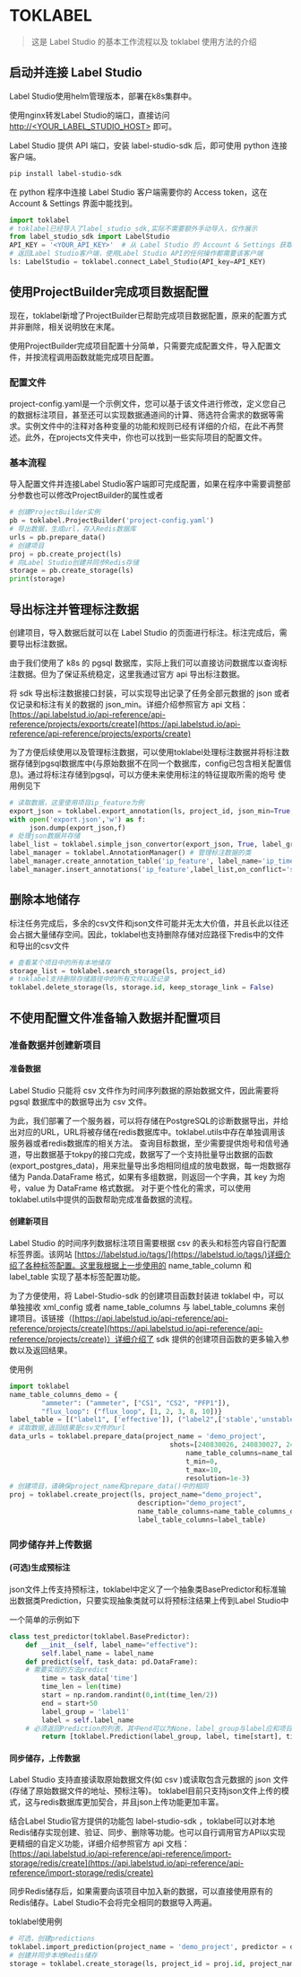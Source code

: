 # TOKLABEL

> 这是 Label Studio 的基本工作流程以及 toklabel 使用方法的介绍

## 启动并连接 Label Studio

Label Studio使用helm管理版本，部署在k8s集群中。

使用nginx转发Label Studio的端口，直接访问 [http://<YOUR_LABEL_STUDIO_HOST>](http://<YOUR_LABEL_STUDIO_HOST>) 即可。

Label Studio 提供 API 端口，安装 label-studio-sdk 后，即可使用 python 连接客户端。

```bash
pip install label-studio-sdk
```

在 python 程序中连接 Label Studio 客户端需要你的 Access token，这在 Account & Settings 界面中能找到。

```python
import toklabel
# toklabel已经导入了label_studio_sdk,实际不需要额外手动导入，仅作展示
from label_studio_sdk import LabelStudio
API_KEY = '<YOUR_API_KEY>'  # 从 Label Studio 的 Account & Settings 获取
# 返回Label Studio客户端，使用Label Studio API的任何操作都需要该客户端
ls: LabelStudio = toklabel.connect_Label_Studio(API_key=API_KEY)
```

## 使用ProjectBuilder完成项目数据配置

现在，toklabel新增了ProjectBuilder已帮助完成项目数据配置，原来的配置方式并非删除，相关说明放在末尾。

使用ProjectBuilder完成项目配置十分简单，只需要完成配置文件，导入配置文件，并按流程调用函数就能完成项目配置。

### 配置文件

project-config.yaml是一个示例文件，您可以基于该文件进行修改，定义您自己的数据标注项目，甚至还可以实现数据通道间的计算、筛选符合需求的数据等需求。实例文件中的注释对各种变量的功能和规则已经有详细的介绍，在此不再赘述。此外，在projects文件夹中，你也可以找到一些实际项目的配置文件。

### 基本流程

导入配置文件并连接Label Studio客户端即可完成配置，如果在程序中需要调整部分参数也可以修改ProjectBuilder的属性或者

``` python
# 创建ProjectBuilder实例
pb = toklabel.ProjectBuilder('project-config.yaml')
# 导出数据，生成url，存入Redis数据库
urls = pb.prepare_data()
# 创建项目
proj = pb.create_project(ls)
# 向Label Studio创建并同步Redis存储
storage = pb.create_storage(ls)
print(storage)
```

## 导出标注并管理标注数据

创建项目，导入数据后就可以在 Label Studio 的页面进行标注。标注完成后，需要导出标注数据。

由于我们使用了 k8s 的 pgsql 数据库，实际上我们可以直接访问数据库以查询标注数据。但为了保证系统稳定，这里我通过官方 api 导出标注数据。

将 sdk 导出标注数据接口封装，可以实现导出记录了任务全部元数据的 json 或者仅记录和标注有关的数据的 json_min。详细介绍参照官方 api 文档：[https://api.labelstud.io/api-reference/api-reference/projects/exports/create](https://api.labelstud.io/api-reference/api-reference/projects/exports/create)

为了方便后续使用以及管理标注数据，可以使用toklabel处理标注数据并将标注数据存储到pgsql数据库中(与原始数据不在同一个数据库，config已包含相关配置信息)。通过将标注存储到pgsql，可以方便未来使用标注的特征提取所需的炮号
使用例见下

```python
# 读取数据，这里使用项目ip_feature为例
export_json = toklabel.export_annotation(ls, project_id, json_min=True, exclude_skipped=False, only_with_annotation=True)
with open('export.json','w') as f:
     json.dump(export_json,f)
# 处理json数据并存储
label_list = toklabel.simple_json_convertor(export_json, True, label_group_name='ip_time')
label_manager = toklabel.AnnotationManager() # 管理标注数据的类
label_manager.create_annotation_table('ip_feature', label_name='ip_time',unique_shot=True, point_allowed=False) #如果不存在表，创建标注表
label_manager.insert_annotations('ip_feature',label_list,on_conflict='shot') #插入数据  
```

## 删除本地储存

标注任务完成后，多余的csv文件和json文件可能并无太大价值，并且长此以往还会占据大量储存空间。因此，toklabel也支持删除存储对应路径下redis中的文件和导出的csv文件

```python
# 查看某个项目中的所有本地储存
storage_list = toklabel.search_storage(ls, project_id)
# toklabel支持删除存储路径中的所有文件以及记录
toklabel.delete_storage(ls, storage.id, keep_storage_link = False) 
```

## 不使用配置文件准备输入数据并配置项目

### 准备数据并创建新项目

#### 准备数据

Label Studio 只能将 csv 文件作为时间序列数据的原始数据文件，因此需要将 pgsql 数据库中的数据导出为 csv 文件。

为此，我们部署了一个服务器，可以将存储在PostgreSQL的诊断数据导出，并给出对应的URL，URL将被存储在redis数据库中。toklabel.utils中存在单独调用该服务器或者redis数据库的相关方法。
查询目标数据，至少需要提供炮号和信号通道，导出数据基于tokpy的接口完成，数据写了一个支持批量导出数据的函数(export_postgres_data)，用来批量导出多炮相同组成的放电数据，每一炮数据存储为 Panda.DataFrame 格式，如果有多组数据，则返回一个字典，其 key 为炮号，value 为 DataFrame 格式数据。
对于更个性化的需求，可以使用toklabel.utils中提供的函数帮助完成准备数据的流程。

#### 创建新项目

Label Studio 的时间序列数据标注项目需要根据 csv 的表头和标签内容自行配置标签界面。该网站 [https://labelstud.io/tags/](https://labelstud.io/tags/)详细介绍了各种标签配置。这里我根据上一步使用的 name_table_column 和 label_table 实现了基本标签配置功能。

为了方便使用，将 Label-Studio-sdk 的创建项目函数封装进 toklabel 中，可以单独接收 xml_config 或者 name_table_columns 与 label_table_columns 来创建项目。该链接（[https://api.labelstud.io/api-reference/api-reference/projects/create](https://api.labelstud.io/api-reference/api-reference/projects/create)）详细介绍了 sdk 提供的创建项目函数的更多输入参数以及返回结果。

使用例

```python
import toklabel
name_table_columns_demo = {
        "ammeter": ("ammeter", ["CS1", "CS2", "PFP1"]),
        "flux_loop": ("flux_loop", [1, 2, 3, 8, 10])}
label_table = [("label1", ['effective']), ("label2",['stable','unstable','disruptive'])]
# 读取数据,返回结果是csv文件的url
data_urls = toklabel.prepare_data(project_name = 'demo_project',
                                        shots=[240830026, 240830027, 240830028, 240830029],
                                            name_table_columns=name_table_columns_demo,
                                            t_min=0,
                                            t_max=10,
                                            resolution=1e-3)
# 创建项目，请确保project_name和prepare_data()中的相同
proj = toklabel.create_project(ls, project_name="demo_project", 
                                description="demo_project", 
                                name_table_columns=name_table_columns_demo, 
                                label_table_columns=label_table)
```

### 同步储存并上传数据

#### (可选)生成预标注

json文件上传支持预标注，toklabel中定义了一个抽象类BasePredictor和标准输出数据类Prediction，只要实现抽象类就可以将预标注结果上传到Label Studio中

一个简单的示例如下

```python
class test_predictor(toklabel.BasePredictor):
    def __init__(self, label_name="effective"):
        self.label_name = label_name
    def predict(self, task_data: pd.DataFrame):
    # 需要实现的方法predict
        time = task_data['time']
        time_len = len(time)
        start = np.random.randint(0,int(time_len/2))
        end = start+50
        label_group = 'label1'
        label = self.label_name
    # 必须返回Prediction的列表，其中end可以为None，label_group与label应和项目配置相符    
        return [toklabel.Prediction(label_group, label, time[start], time[end])]
```

#### 同步储存，上传数据

Label Studio 支持直接读取原始数据文件(如 csv )或读取包含元数据的 json 文件(存储了原始数据文件的地址、预标注等)。 toklabel目前只支持json文件上传的模式，这与redis数据库更加契合，并且json上传功能更加丰富。

结合Label Studio官方提供的功能包 label-studio-sdk ，toklabel可以对本地Redis储存实现创建、验证、同步、删除等功能。也可以自行调用官方API以实现更精细的自定义功能，详细介绍参照官方 api 文档：[https://api.labelstud.io/api-reference/api-reference/import-storage/redis/create](https://api.labelstud.io/api-reference/api-reference/import-storage/redis/create)

同步Redis储存后，如果需要向该项目中加入新的数据，可以直接使用原有的Redis储存。Label Studio不会将完全相同的数据导入两遍。

toklabel使用例

```python
# 可选，创建predictions
toklabel.import_prediction(project_name = 'demo_project', predictor = demo_predictor(), urls = data_urls)
# 创建并同步本地Redis储存
storage = toklabel.create_storage(ls, project_id = proj.id, project_name = 'demo_project')
```
